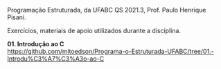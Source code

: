 Programação Estruturada, da UFABC QS 2021.3, Prof. Paulo Henrique Pisani.

Exercícios, materiais de apoio utilizados durante a disciplina.

<b>01. Introdução ao C</b><br>
https://github.com/mitoedson/Programa-o-Estruturada-UFABC/tree/01.-Introdu%C3%A7%C3%A3o-ao-C
